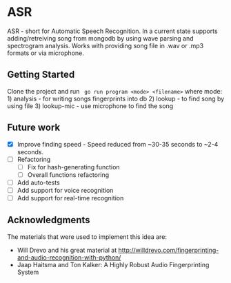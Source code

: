 # ASR

ASR - short for Automatic Speech Recognition. In a current state supports adding/retreiving song from mongodb by using wave parsing and spectrogram analysis. Works with providing song file in .wav or .mp3 formats or via microphone.

## Getting Started

Clone the project and run ``` go run program <mode> <filename>``` where mode: 1) analysis - for writing songs fingerprints into db 2) lookup - to find song by using file 3) lookup-mic - use microphone to find the song

## Future work
- [x] Improve finding speed - Speed reduced from ~30-35 seconds to ~2-4 seconds.
- [ ] Refactoring
    - [ ] Fix for hash-generating function
    - [ ] Overall functions refactoring 
- [ ] Add auto-tests
- [ ] Add support for voice recognition
- [ ] Add support for real-time recognition

## Acknowledgments

The materials that were used to implement this idea are:

* Will Drevo and his great material at http://willdrevo.com/fingerprinting-and-audio-recognition-with-python/
* Jaap Haitsma and Ton Kalker: A Highly Robust Audio Fingerprinting System
